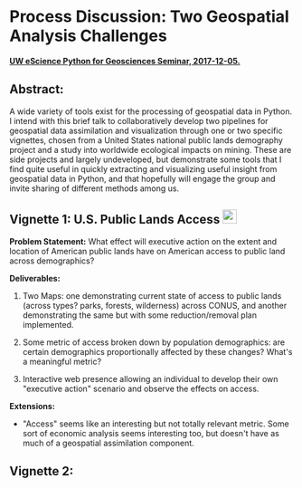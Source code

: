 # Process Discussion: Two Geospatial Analysis Challenges
**[UW eScience Python for Geosciences Seminar, 2017-12-05.](https://github.com/uwescience/Python-for-geosciences/blob/master/tcannistra_20171205)**

## Abstract:
A wide variety of tools exist for the processing of geospatial data in Python. I intend with this brief talk to collaboratively develop two pipelines for geospatial data assimilation and visualization through one or two specific vignettes, chosen from a United States national public lands demography project and a study into worldwide ecological impacts on mining. These are side projects and largely undeveloped, but demonstrate some tools that I find quite useful in quickly extracting and visualizing useful insight from geospatial data in Python, and that hopefully will engage the group and invite sharing of different methods among us.

## Vignette 1: U.S. Public Lands Access [<img src="https://assets-cdn.github.com/images/modules/logos_page/GitHub-Mark.png" height=25>](https://github.com/acannistra/parkdistance)

__Problem Statement:__ What effect will executive action on the extent and location of American public lands have on American access to public land across demographics? 

__Deliverables:__

1. Two Maps: one demonstrating current state of access to public lands (across types? parks, forests, wilderness) across CONUS, and another demonstrating the same but with some reduction/removal plan implemented. 

1. Some metric of access broken down by population demographics: are certain demographics proportionally affected by these changes? What's a meaningful metric?

1. Interactive web presence allowing an individual to develop their own "executive action" scenario and observe the effects on access. 


__Extensions:__

* "Access" seems like an interesting but not totally relevant metric. Some sort of economic analysis seems interesting too, but doesn't have as much of a geospatial assimilation component. 

## Vignette 2: 


